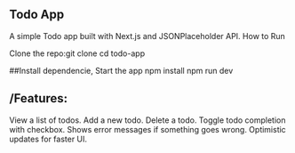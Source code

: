 ## Todo App
A simple Todo app built with Next.js and JSONPlaceholder API.
How to Run

Clone the repo:git clone <your-repo-url>
cd todo-app


##Install dependencie, Start the app
npm install
npm run dev




## /Features:
View a list of todos.
Add a new todo.
Delete a todo.
Toggle todo completion with checkbox.
Shows error messages if something goes wrong.
Optimistic updates for faster UI.

